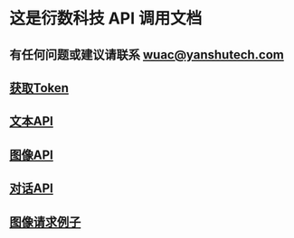 # 这是衍数科技 API 调用文档
## 有任何问题或建议请联系 wuac@yanshutech.com

##  [获取Token](/api/token/)
##  [文本API](/api/api-text/)
##  [图像API](/api/api-vision/)
##  [对话API](/api/api-bot/)
##  [图像请求例子](/example/vision_request_example/)
